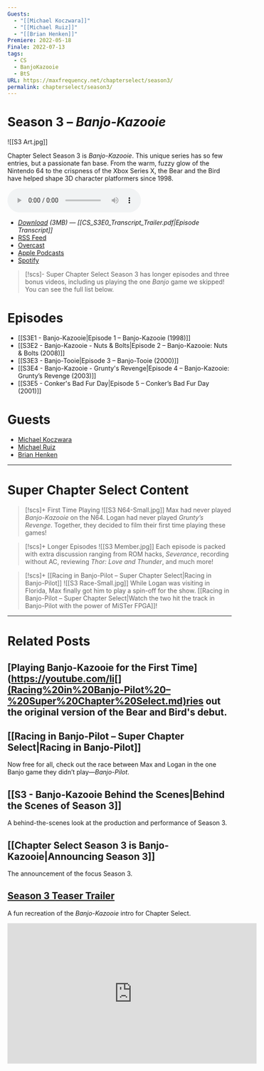 ```yaml
---
Guests:
  - "[[Michael Koczwara]]"
  - "[[Michael Ruiz]]"
  - "[[Brian Henken]]"
Premiere: 2022-05-18
Finale: 2022-07-13
tags:
  - CS
  - BanjoKazooie
  - BtS
URL: https://maxfrequency.net/chapterselect/season3/
permalink: chapterselect/season3/
---
```

# Season 3 – *Banjo-Kazooie*

![[S3 Art.jpg]]

Chapter Select Season 3 is *Banjo-Kazooie*. This unique series has so few entries, but a passionate fan base. From the warm, fuzzy glow of the Nintendo 64 to the crispness of the Xbox Series X, the Bear and the Bird have helped shape 3D character platformers since 1998.

<audio controls>
  <source src="https://traffic.libsyn.com/forcedn/chapterselectpod/CS_S3E0_Final.mp3">
</audio>

- *[Download](https://traffic.libsyn.com/forcedn/chapterselectpod/CS_S3E0_Final.mp3) (3MB)  — [[CS_S3E0_Transcript_Trailer.pdf|Episode Transcript]]*
- [RSS Feed](https://chapterselectpod.libsyn.com/rss)
- [Overcast](https://overcast.fm/itunes1568777352/chapter-select)
- [Apple Podcasts](https://podcasts.apple.com/us/podcast/chapter-select/id1568777352)
- [Spotify](https://open.spotify.com/show/4f1TLZXbwtSX7uHROe9KlS)

> [!scs]- Super Chapter Select
> Season 3 has longer episodes and three bonus videos, including us playing the one *Banjo* game we skipped! You can see the full list below.

# Episodes

- [[S3E1 - Banjo-Kazooie|Episode 1 – Banjo-Kazooie (1998)]]
- [[S3E2 - Banjo-Kazooie - Nuts & Bolts|Episode 2 – Banjo-Kazooie: Nuts & Bolts (2008)]]
- [[S3E3 - Banjo-Tooie|Episode 3 – Banjo-Tooie (2000)]]
- [[S3E4 - Banjo-Kazooie - Grunty's Revenge|Episode 4 – Banjo-Kazooie: Grunty’s Revenge (2003)]]
- [[S3E5 - Conker's Bad Fur Day|Episode 5 – Conker’s Bad Fur Day (2001)]]
# Guests

- [Michael Koczwara](https://www.twitter.com/SuperZambezi)
- [Michael Ruiz](https://www.twitter.com/TheMichaelJRuiz)
- [Brian Henken](https://www.twitter.com/brianhenken)
---
# Super Chapter Select Content

> [!scs]+ First Time Playing
> ![[S3 N64-Small.jpg]]
> Max had never played *Banjo-Kazooie* on the N64. Logan had never played *Grunty’s Revenge*. Together, they decided to film their first time playing these games!

> [!scs]+ Longer Episodes
> ![[S3 Member.jpg]]
> Each episode is packed with extra discussion ranging from ROM hacks, *Severance*, recording without AC, reviewing *Thor: Love and Thunder*, and much more!

> [!scs]+ [[Racing in Banjo-Pilot – Super Chapter Select|Racing in Banjo-Pilot]]
> ![[S3 Race-Small.jpg]]
> While Logan was visiting in Florida, Max finally got him to play a spin-off for the show. [[Racing in Banjo-Pilot – Super Chapter Select|Watch the two hit the track in Banjo-Pilot with the power of MiSTer FPGA]]!

---
# Related Posts

## [Playing Banjo-Kazooie for the First Time](https://youtube.com/li[](Racing%20in%20Banjo-Pilot%20–%20Super%20Chapter%20Select.md)ries out the original version of the Bear and Bird's debut.
## [[Racing in Banjo-Pilot – Super Chapter Select|Racing in Banjo-Pilot]]

Now free for all, check out the race between Max and Logan in the one Banjo game they didn’t play—*Banjo-Pilot*.
## [[S3 - Banjo-Kazooie Behind the Scenes|Behind the Scenes of Season 3]]

A behind-the-scenes look at the production and performance of Season 3.
## [[Chapter Select Season 3 is Banjo-Kazooie|Announcing Season 3]]

The announcement of the focus Season 3.
## [Season 3 Teaser Trailer](https://youtu.be/Us_atGcbKAo)

A fun recreation of the *Banjo-Kazooie* intro for Chapter Select.

<div class=iframe-container>
<iframe width="560" height="315" src="https://www.youtube-nocookie.com/embed/Us_atGcbKAo?si=g4OxRugPINrYbaOx" title="YouTube video player" frameborder="0" allow="accelerometer; autoplay; clipboard-write; encrypted-media; gyroscope; picture-in-picture; web-share" referrerpolicy="strict-origin-when-cross-origin" allowfullscreen></iframe>
</div>